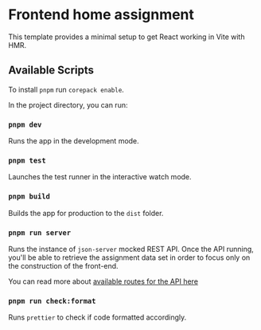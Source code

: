 # Frontend home assignment

This template provides a minimal setup to get React working in Vite with HMR.

## Available Scripts

To install `pnpm` run `corepack enable`.

In the project directory, you can run:

### `pnpm dev`

Runs the app in the development mode.

### `pnpm test`

Launches the test runner in the interactive watch mode.

### `pnpm build`

Builds the app for production to the `dist` folder.

### `pnpm run server`

Runs the instance of `json-server` mocked REST API.
Once the API running, you'll be able to retrieve the assignment data set in order to focus only on the construction
of the front-end.

You can read more about [available routes for the API here](./server/ROUTES.md)

### `pnpm run check:format`

Runs `prettier` to check if code formatted accordingly.
